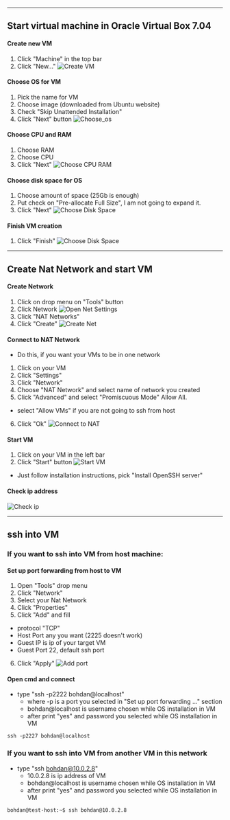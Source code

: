 ***
## Start virtual machine in Oracle Virtual Box 7.04

#### Create new VM
1) Click "Machine" in the top bar
2) Click "New..."
![Create VM](https://github.com/qqwerty222/obsidian/blob/main/VirtualBox/screenshots/create_vm.png)

#### Choose OS for VM
1) Pick the name for VM
2) Choose image (downloaded from Ubuntu website)
3) Check "Skip Unattended Installation"
4) Click "Next" button
![Choose_os](https://github.com/qqwerty222/obsidian/blob/main/VirtualBox/screenshots/choose_os.png)

#### Choose CPU and RAM 
1) Choose RAM
2) Choose CPU
3) Click "Next"
![Choose CPU RAM](https://github.com/qqwerty222/obsidian/blob/main/VirtualBox/screenshots/choose_cpu_ram.png)

#### Choose disk space for OS
1) Choose amount of space (25Gb is enough)
2) Put check on "Pre-allocate Full Size", I am not going to expand it.
3) Click "Next"
![Choose Disk Space](https://github.com/qqwerty222/obsidian/blob/main/VirtualBox/screenshots/choose_space.png)

#### Finish VM creation
1) Click "Finish"
![Choose Disk Space](https://github.com/qqwerty222/obsidian/blob/main/VirtualBox/screenshots/choose_space.png)

***
## Create Nat Network and start VM

#### Create Network
1) Click on drop menu on "Tools" button
2) Click Network
![Open Net Settings](https://github.com/qqwerty222/obsidian/blob/main/VirtualBox/screenshots/open_networks.png)
1) Click "NAT Networks" 
2) Click "Create"
![Create Net](https://github.com/qqwerty222/obsidian/blob/main/VirtualBox/screenshots/create_net.png)

#### Connect to NAT Network
- Do this, if you want your VMs to be in one network
1) Click on your VM
2) Click "Settings"
3) Click "Network"
4) Choose "NAT Network" and select name of network you created
5) Click "Advanced" and select "Promiscuous Mode" Allow All.
- select "Allow VMs" if you are not going to ssh from host
6) Click "Ok"
![Connect to NAT](https://github.com/qqwerty222/obsidian/blob/main/VirtualBox/screenshots/connect_to_nat.png)

#### Start VM
1) Click on your VM in the left bar
2) Click "Start" button
![Start VM](https://github.com/qqwerty222/obsidian/blob/main/VirtualBox/screenshots/start_vm%20.png)
- Just follow installation instructions, pick "Install OpenSSH server"

#### Check ip address
![Check ip](https://github.com/qqwerty222/obsidian/blob/main/VirtualBox/screenshots/check_ipv4.png)

***
## ssh into VM

### If you want to ssh into VM from host machine:

#### Set up port forwarding from host to VM
1) Open "Tools" drop menu
2) Click "Network"
3) Select your Nat Network
4) Click "Properties"
5) Click "Add" and fill 
- protocol "TCP" 
- Host Port any you want (2225 doesn't work)
- Guest IP is ip of your target VM
- Guest Port 22, default ssh port
6) Click "Apply"
![Add port](https://github.com/qqwerty222/obsidian/blob/main/VirtualBox/screenshots/add_port.png)

#### Open cmd and connect
- type "ssh -p2222 bohdan@localhost" 
	- where -p is a port you selected in "Set up port forwarding ..." section
	- bohdan@localhost is username chosen while OS installation in VM
	- after print "yes" and password you selected while OS installation in VM
```
ssh -p2227 bohdan@localhost
```

### If you want to ssh into VM from another VM in this network

- type "ssh bohdan@10.0.2.8"
	- 10.0.2.8 is ip address of VM
	- bohdan@localhost is username chosen while OS installation in VM
	- after print "yes" and password you selected while OS installation in VM
```
bohdan@test-host:~$ ssh bohdan@10.0.2.8
```



